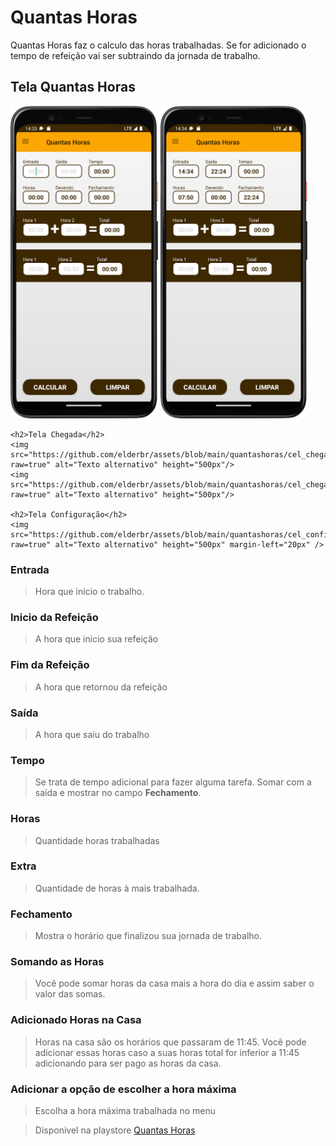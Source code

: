 # Quantas Horas

Quantas Horas faz o calculo das horas trabalhadas.
Se for adicionado o tempo de refeição vai ser subtraindo da jornada de trabalho.

<div>
    <h2>Tela Quantas Horas</h2>
    <img src="https://github.com/elderbr/assets/blob/main/quantashoras/cel_quantasHoras_01.png?raw=true" alt="Texto alternativo" height="500px"/>  
    <img src="https://github.com/elderbr/assets/blob/main/quantashoras/cel_quantasHoras_02.png?raw=true" alt="Texto alternativo" height="500px"/> 
    
    <h2>Tela Chegada</h2>
    <img src="https://github.com/elderbr/assets/blob/main/quantashoras/cel_chegada_02.png?raw=true" alt="Texto alternativo" height="500px"/>  
    <img src="https://github.com/elderbr/assets/blob/main/quantashoras/cel_chegada_01.png?raw=true" alt="Texto alternativo" height="500px"/>
    
    <h2>Tela Configuração</h2>
    <img src="https://github.com/elderbr/assets/blob/main/quantashoras/cel_config_01.png?raw=true" alt="Texto alternativo" height="500px" margin-left="20px" />
</div>

### Entrada

> Hora que inicio o trabalho.

### Inicio da Refeição

> A hora que inicio sua refeição

### Fim da Refeição

> A hora que retornou da refeição

### Saída

> A hora que saiu do trabalho

### Tempo

> Se trata de tempo adicional para fazer alguma tarefa.
> Somar com a saída e mostrar no campo **Fechamento**.

### Horas

> Quantidade horas trabalhadas

### Extra

> Quantidade de horas à mais trabalhada.

### Fechamento

> Mostra o horário que finalizou sua jornada de trabalho.

### Somando as Horas

> Você pode somar horas da casa mais a hora do dia e assim saber o valor das somas.

### Adicionado **Horas na Casa**

> Horas na casa são os horários que passaram de 11:45. Você pode adicionar essas horas caso a suas
> horas total for inferior a 11:45 adicionando para ser pago as horas da casa.

### Adicionar a opção de escolher a hora máxima ###

> Escolha a hora máxima trabalhada no menu

> Disponivel na
> playstore [Quantas Horas](https://play.google.com/store/apps/details?id=br.com.android.elderbr.quantashoras)